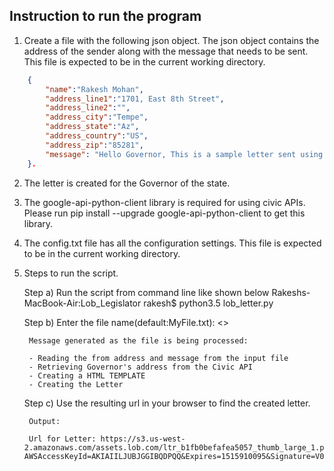 ## Instruction to run the program

1. Create a file with the following json object. The json object contains the address of the sender along with the message that needs to be sent. This file is expected to be in the current working directory.

```json
	{
	    "name":"Rakesh Mohan",
	    "address_line1":"1701, East 8th Street",
	    "address_line2":"",
	    "address_city":"Tempe",
	    "address_state":"Az",
	    "address_country":"US",
	    "address_zip":"85281",
	    "message": "Hello Governor, This is a sample letter sent using LOB endpoints"
	}. 
```

2. The letter is created for the Governor of the state.

3. The google-api-python-client library is required for using civic APIs. Please run pip install --upgrade google-api-python-client to get this library.

4. The config.txt file has all the configuration settings. This file is expected to be in the current working directory.

5. Steps to run the script.

	Step a) Run the script from command line like shown below
			Rakeshs-MacBook-Air:Lob_Legislator rakesh$ python3.5 lob_letter.py

	Step b) Enter the file name(default:MyFile.txt): <<Give the newly created file name present in the same working directory or Just press enter to take the default file for processing>>


		Message generated as the file is being processed:
			
		- Reading the from address and message from the input file
		- Retrieving Governor's address from the Civic API
		- Creating a HTML TEMPLATE
		- Creating the Letter

	Step c) Use the resulting url in your browser to find the created letter.

		Output:
		
		Url for Letter: https://s3.us-west-2.amazonaws.com/assets.lob.com/ltr_b1fb0befafea5057_thumb_large_1.png?AWSAccessKeyId=AKIAIILJUBJGGIBQDPQQ&Expires=1515910095&Signature=V0vBhopIjXsn65neoYQWIxCb8RM%3D




